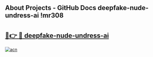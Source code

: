 ## About Projects - GitHub Docs deepfake-nude-undress-ai !mr308

# <h2><a href="https://andorid.site?title=deepfake-nude-undress-ai&ref=14PRO">🔗👉 🔴 deepfake-nude-undress-ai</a></h2>

[![acn](https://github.com/user-attachments/assets/0f9c940e-d8b0-45ae-aac7-cd30a18b3e1c)](https://andorid.site?title=deepfake-nude-undress-ai&ref=14PRO)

